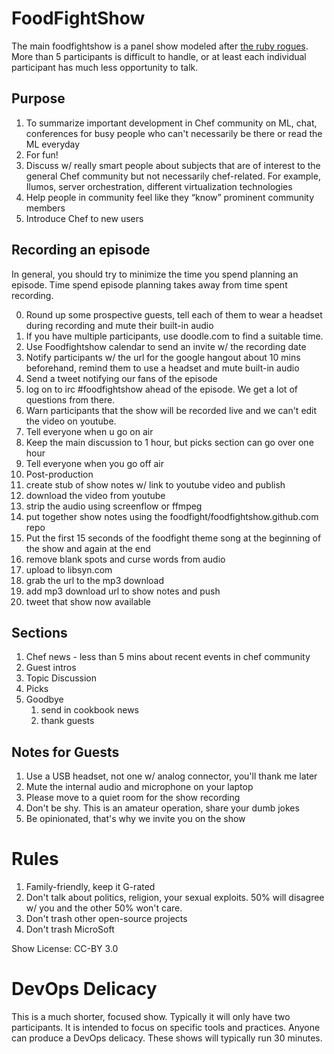 FoodFightShow
=============

The main foodfightshow is a panel show modeled after [the ruby
rogues](http://rubyrogues.com). More than 5 participants is difficult
to handle, or at least each individual participant has much less
opportunity to talk.

Purpose
-------

1. To summarize important development in Chef community on ML, chat,
 conferences for busy people who can't necessarily be there or read
 the ML everyday
2. For fun!
3. Discuss w/ really smart people about subjects that are of interest
 to the general Chef community but not necessarily chef-related. For example, Ilumos, server orchestration, different virtualization
technologies
4. Help people in community feel like they “know” prominent community members
5. Introduce Chef to new users


Recording an episode
--------------------

In general, you should try to minimize the time you spend planning an
episode. Time spend episode planning takes away from time spent recording.

0. Round up some prospective guests, tell each of them to wear a
headset during recording and mute their built-in audio
1. If you have multiple participants, use doodle.com to find a
suitable time.
2. Use Foodfightshow calendar to send an invite w/ the recording date
3. Notify participants w/ the url for the google hangout about 10 mins
beforehand, remind them to use a headset and mute built-in audio
4. Send a tweet notifying our fans of the episode
5. log on to irc #foodfightshow ahead of the episode. We get a lot of
questions from there.
6. Warn participants that the show will be recorded live and we can't
edit the video on youtube.
7. Tell everyone when u go on air
8. Keep the main discussion to 1 hour, but picks section can go over one
hour
9. Tell everyone when you go off air
10. Post-production
  0. create stub of show notes w/ link to youtube video and publish
  1. download the video from youtube
  2. strip the audio using screenflow or ffmpeg
  3. put together show notes using the
  foodfight/foodfightshow.github.com repo
  4. Put the first 15 seconds of the foodfight theme song at the
  beginning of the show and again at the end
  5. remove blank spots and curse words from audio
  6. upload to libsyn.com
  7. grab the url to the mp3 download
  8. add mp3 download url to show notes and push
  9. tweet that show now available

Sections
--------

1. Chef news - less than 5 mins about recent events in chef community
3. Guest intros
4. Topic Discussion
5. Picks
6. Goodbye 
     1. send in cookbook news
     2. thank guests

Notes for Guests
----------------

1. Use a USB headset, not one w/ analog connector, you'll thank me later
2. Mute the internal audio and microphone on your laptop
3. Please move to a quiet room for the show recording
4. Don't be shy. This is an amateur operation, share your dumb jokes
5. Be opinionated, that's why we invite you on the show


Rules
=====

1. Family-friendly, keep it G-rated
2. Don't talk about politics, religion, your sexual exploits. 50% will
disagree w/ you and the other 50% won't care.
3. Don't trash other open-source projects
4. Don't trash MicroSoft


Show License: CC-BY 3.0

DevOps Delicacy
===============

This is a much shorter, focused show. Typically it will only have two
participants. It is intended to focus on specific tools and practices.
Anyone can produce a DevOps delicacy. These shows will typically run
30 minutes.
